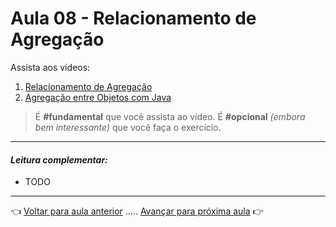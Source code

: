 # Aula 08 - Relacionamento de Agregação

Assista aos vídeos: 

  1. [Relacionamento de Agregação](https://youtu.be/ERdvijGtrq0?t=61)
  1. [Agregação entre Objetos com Java](https://youtu.be/8R9RpqpXI_c?t=34)

> É **#fundamental** que você assista ao vídeo. É **#opcional** _(embora bem interessante)_ que você faça o exercício.

---

#### _Leitura complementar:_

* TODO

---

👈 [Voltar para aula anterior](../aula07/aula.md) ..... [Avançar para próxima aula](../aula09/aula.md) 👉    